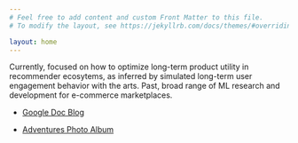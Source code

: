 ```yaml
---
# Feel free to add content and custom Front Matter to this file.
# To modify the layout, see https://jekyllrb.com/docs/themes/#overriding-theme-defaults

layout: home
---
```


Currently, focused on how to optimize long-term product utility in recommender ecosytems, as inferred by simulated long-term user engagement behavior with the arts. 
Past, broad range of ML research and development for e-commerce marketplaces.
- [Google Doc Blog](https://docs.google.com/document/d/e/2PACX-1vQMHMMDw8xg8rJX3CrtWIPWFHC0X9qsWgIz7udbU5pq4SDb3Q6i8g-I9pbOf9VkFnHNt7V3CjDE1-te/pub)

- [Adventures Photo Album](https://photos.app.goo.gl/HWs7ZUXZayy6RWZV6)